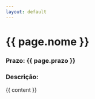 ```yaml
---
layout: default
---
```


<h1> {{ page.nome }} </h1>

<h3>Prazo: <span class="label label-red">{{ page.prazo }}</span></h3>

<h3>Descrição:</h3>

{{ content }}

